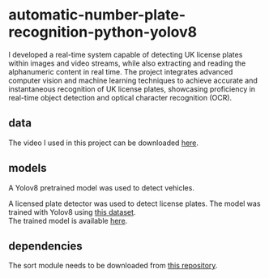 # automatic-number-plate-recognition-python-yolov8

I developed a real-time system capable of detecting UK license plates within images and video streams, while also
extracting and reading the alphanumeric content in real time. The project integrates advanced computer vision and
machine learning techniques to achieve accurate and instantaneous recognition of UK license plates, showcasing
proficiency in real-time object detection and optical character recognition (OCR).

## data

The video I used in this project can be downloaded [here](https://drive.google.com/file/d/1YmHTElM6rh5uBpvaoUYpYTHK2odJkoM6/view?usp=drive_link).

## models

A Yolov8 pretrained model was used to detect vehicles.

A licensed plate detector was used to detect license plates. The model was trained with Yolov8 using [this dataset](https://universe.roboflow.com/roboflow-universe-projects/license-plate-recognition-rxg4e/dataset/4). <br>
The trained model is available [here](https://drive.google.com/file/d/1UtZCClx2A3KK9s4QuC4vQQdWlCSTSHW7/view?usp=sharing).

## dependencies

The sort module needs to be downloaded from [this repository](https://github.com/abewley/sort).
